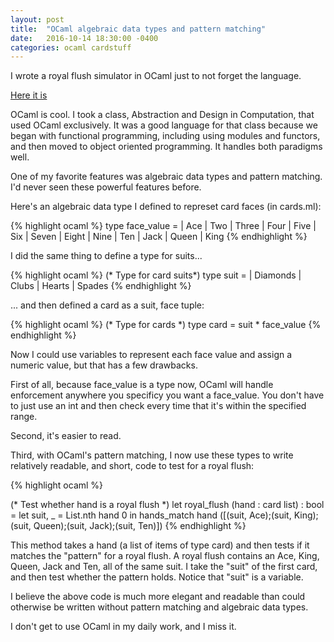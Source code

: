 ```yaml
---
layout: post
title:  "OCaml algebraic data types and pattern matching"
date:   2016-10-14 18:30:00 -0400
categories: ocaml cardstuff
---
```


I wrote a royal flush simulator in OCaml just to not forget the language.

[Here it is](https://github.com/jakekara/ocaml-cardstuff)

OCaml is cool. I took a class, Abstraction and Design in Computation, that
used OCaml exclusively. It was a good language for that class because we
began with functional programming, including using modules and functors,
and then moved to object oriented programming. It handles both paradigms
well.

One of my favorite features was algebraic data types and pattern
matching. I'd never seen these powerful features before.

Here's an algebraic data type I defined to represet card faces (in cards.ml):

{% highlight ocaml %}
type face_value =
  | Ace | Two | Three | Four | Five
  | Six | Seven | Eight | Nine | Ten
  | Jack | Queen | King
{% endhighlight %}

I did the same thing to define a type for suits...

{% highlight ocaml %}
(* Type for card suits*)
type suit =
  | Diamonds | Clubs | Hearts | Spades
{% endhighlight %}

... and then defined a card as a suit, face tuple:

{% highlight ocaml %}
(* Type for cards *)
type card = suit * face_value
{% endhighlight %}

Now I could use variables to represent each face value and assign a numeric
value, but that has a few drawbacks.

First of all, because face_value is a type now, OCaml will handle
enforcement anywhere you specificy you want a face_value. You don't have to
just use an int and then check every time that it's within the specified
range.

Second, it's easier to read.

Third, with OCaml's pattern matching, I now use these types to write
relatively readable, and short, code to test for a royal flush:

{% highlight ocaml %}

(* Test whether hand is a royal flush *)
let royal_flush (hand : card list) : bool =
  let suit, _ = List.nth hand 0 in
  hands_match hand
    ([(suit, Ace);(suit, King);
    (suit, Queen);(suit, Jack);(suit, Ten)])
{% endhighlight %}

This method takes a hand (a list of items of type card) and then tests if
it matches the "pattern" for a royal flush. A royal flush contains an Ace,
King, Queen, Jack and Ten, all of the same suit. I take the "suit" of the
first card, and then test whether the pattern holds. Notice that "suit" is
a variable.

I believe the above code is much more elegant and readable than could
otherwise be written without pattern matching and algebraic data types.

I don't get to use OCaml in my daily work, and I miss it.